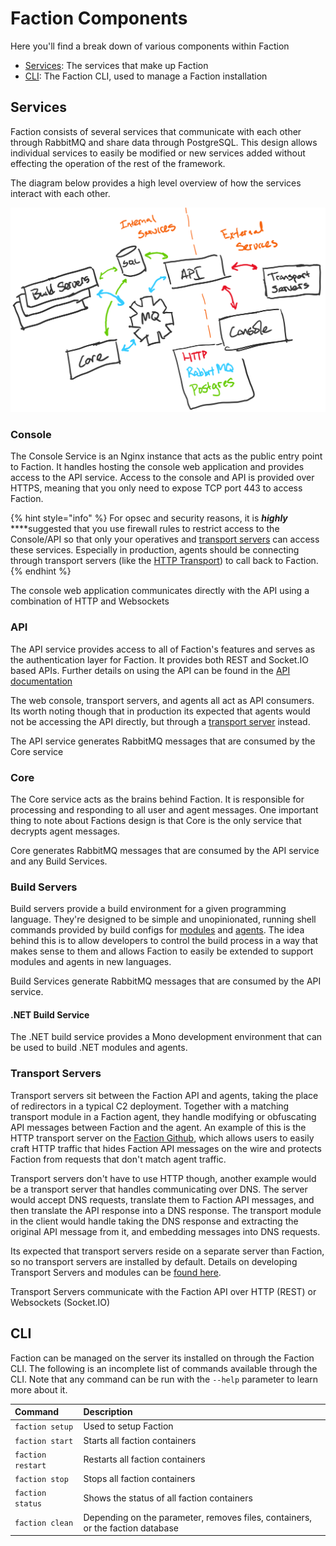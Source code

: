 # Faction Components

Here you'll find a break down of various components within Faction

* [Services](components.md#services): The services that make up Faction
* [CLI](components.md#cli): The Faction CLI, used to manage a Faction installation

## Services

Faction consists of several services that communicate with each other through RabbitMQ and share data through PostgreSQL. This design allows individual services to easily be modified or new services added without effecting the operation of the rest of the framework.

The diagram below provides a high level overview of how the services interact with each other.

![](../.gitbook/assets/faction-diagram-02.png)

### Console

The Console Service is an Nginx instance that acts as the public entry point to Faction. It handles hosting the console web application and provides access to the API service. Access to the console and API is provided over HTTPS, meaning that you only need to expose TCP port 443 to access Faction.

{% hint style="info" %}
For opsec and security reasons, it is _**highly**_ ****suggested that you use firewall rules to restrict access to the Console/API so that only your operatives and [transport servers](components.md#transport-servers) can access these services. Especially in production, agents should be connecting through transport servers \(like the [HTTP Transport](https://github.com/FactionC2/TransportHTTP/)\) to call back to Faction.
{% endhint %}

The console web application communicates directly with the API using a combination of HTTP and Websockets

### API

The API service provides access to all of Faction's features and serves as the authentication layer for Faction. It provides both REST and Socket.IO based APIs. Further details on using the API can be found in the [API documentation](../developing/api.md)

The web console, transport servers, and agents all act as API consumers. Its worth noting though that in production its expected that agents would not be accessing the API directly, but through a [transport server](components.md#transport-servers) instead.

The API service generates RabbitMQ messages that are consumed by the Core service

### Core

The Core service acts as the brains behind Faction. It is responsible for processing and responding to all user and agent messages. One important thing to note about Factions design is that Core is the only service that decrypts agent messages. 

Core generates RabbitMQ messages that are consumed by the API service and any Build Services.

### Build Servers

Build servers provide a build environment for a given programming language. They're designed to be simple and unopinionated, running shell commands provided by build configs for [modules](../developing/modules/) and [agents](../developing/agents.md). The idea behind this is to allow developers to control the build process in a way that makes sense to them and allows Faction to easily be extended to support modules and agents in new languages.

Build Services generate RabbitMQ messages that are consumed by the API service.

#### .NET Build Service

The .NET build service provides a Mono development environment that can be used to build .NET modules and agents.

### Transport Servers

Transport servers sit between the Faction API and agents, taking the place of redirectors in a typical C2 deployment. Together with a matching transport module in a Faction agent, they handle modifying or obfuscating API messages between Faction and the agent. An example of this is the HTTP transport server on the [Faction Github](https://github.com/FactionC2/TransportHTTP/), which allows users to easily craft HTTP traffic that hides Faction API messages on the wire and protects Faction from requests that don't match agent traffic.

Transport servers don't have to use HTTP though, another example would be a transport server that handles communicating over DNS. The server would accept DNS requests, translate them to Faction API messages, and then translate the API response into a DNS response. The transport module in the client would handle taking the DNS response and extracting the original API message from it, and embedding messages into DNS requests.

Its expected that transport servers reside on a separate server than Faction, so no transport servers are installed by default. Details on developing Transport Servers and modules can be [found here](../developing/transports.md).

Transport Servers communicate with the Faction API over HTTP \(REST\) or Websockets \(Socket.IO\)

## CLI

Faction can be managed on the server its installed on through the Faction CLI. The following is an incomplete list of commands available through the CLI. Note that any command can be run with the `--help` parameter to learn more about it.

| Command | Description |
| :--- | :--- |
| `faction setup` | Used to setup Faction |
| `faction start` | Starts all faction containers |
| `faction restart` | Restarts all faction containers |
| `faction stop` | Stops all faction containers |
| `faction status` | Shows the status of all faction containers |
| `faction clean` | Depending on the parameter, removes files, containers, or the faction database |

